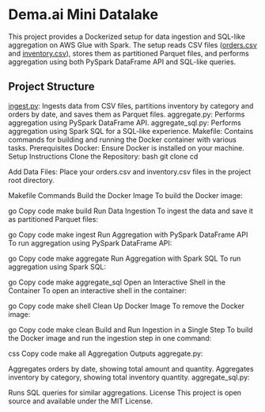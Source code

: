 # Dema.ai Mini Datalake

This project provides a Dockerized setup for data ingestion and SQL-like aggregation on AWS Glue with Spark. The setup reads CSV files ([orders.csv](orders.csv) and [inventory.csv](inventory.csv)), stores them as partitioned Parquet files, and performs aggregation using both PySpark DataFrame API and SQL-like queries.

## Project Structure

[ingest.py](ingest.py): Ingests data from CSV files, partitions inventory by category and orders by date, and saves them as Parquet files.
aggregate.py: Performs aggregation using PySpark DataFrame API.
aggregate_sql.py: Performs aggregation using Spark SQL for a SQL-like experience.
Makefile: Contains commands for building and running the Docker container with various tasks.
Prerequisites
Docker: Ensure Docker is installed on your machine.
Setup Instructions
Clone the Repository: bash git clone <repository-url> cd <repository-directory>

Add Data Files: Place your orders.csv and inventory.csv files in the project root directory.

Makefile Commands
Build the Docker Image
To build the Docker image:

go
Copy code
make build
Run Data Ingestion
To ingest the data and save it as partitioned Parquet files:

go
Copy code
make ingest
Run Aggregation with PySpark DataFrame API
To run aggregation using PySpark DataFrame API:

go
Copy code
make aggregate
Run Aggregation with Spark SQL
To run aggregation using Spark SQL:

go
Copy code
make aggregate_sql
Open an Interactive Shell in the Container
To open an interactive shell in the container:

go
Copy code
make shell
Clean Up Docker Image
To remove the Docker image:

go
Copy code
make clean
Build and Run Ingestion in a Single Step
To build the Docker image and run the ingestion step in one command:

css
Copy code
make all
Aggregation Outputs
aggregate.py:

Aggregates orders by date, showing total amount and quantity.
Aggregates inventory by category, showing total inventory quantity.
aggregate_sql.py:

Runs SQL queries for similar aggregations.
License
This project is open source and available under the MIT License.
